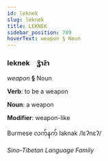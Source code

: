 ```yaml
---
id: leknek
slug: leknek
title: LEKNEK
sidebar_position: 789
hoverText: weapon § Noun
---
```


### leknek&emsp;<span kind="abugida">ʓ̑ɿƨ̑ɿ</span>

*weapon* **§** Noun

**Verb**: to be a weapon

**Noun**: a weapon

**Modifier**: weapon-like

Burmese လက်နက် laknak /lɛʔnɛʔ/

*Sino-Tibetan Language Family*